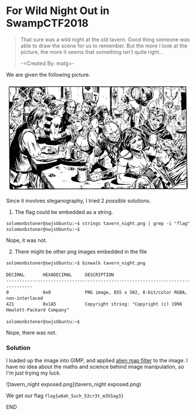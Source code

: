 # For Wild Night Out in SwampCTF2018


>That sure was a wild night at the old tavern.
>Good thing someone was able to draw the scene for us to remember.
>But the more I look at the picture, the more it seems that something isn't quite right...
>
>-=Created By: matg=-


We are given the following picture.

![tavern_night.png](tavern_night.png)


Since it involves steganography, I tried 2 *possible* solutions.

1. The flag could be embedded as a string.
```
solomonbstoner@swjsUbuntu:~$ strings tavern_night.png | grep -i "flag"
solomonbstoner@swjsUbuntu:~$
```
Nope, it was not.

2. There might be other png images embedded in the file
```
solomonbstoner@swjsUbuntu:~$ binwalk tavern_night.png

DECIMAL       HEXADECIMAL     DESCRIPTION
--------------------------------------------------------------------------------
0             0x0             PNG image, 855 x 502, 8-bit/color RGBA, non-interlaced
421           0x1A5           Copyright string: "Copyright (c) 1998 Hewlett-Packard Company"

solomonbstoner@swjsUbuntu:~$ 
```
Nope, there was not.


### Solution

I loaded up the image into GIMP, and applied [alien map filter](https://docs.gimp.org/en/plug-in-alienmap2.html) to the image. I have no idea about the maths and science behind image manipulation, so I'm just trying my luck.

![tavern_night exposed.png](tavern_night exposed.png)

We get our flag `flag{w0ah_5uch_53cr3t_m355ag3}`

END
